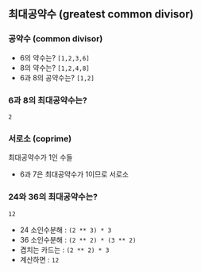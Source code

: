 ## 최대공약수 (greatest common divisor)

### 공약수 (common divisor)

* 6의 약수는? `[1,2,3,6]`
* 8의 약수는? `[1,2,4,8]`
* 6과 8의 공약수는? `[1,2]`

### 6과 8의 최대공약수는?

`2`

### 서로소 (coprime)

최대공약수가 1인 수들

* 6과 7은 최대공약수가 1이므로 서로소

### 24와 36의 최대공약수는?

`12`

* 24 소인수분해 : `(2 ** 3) * 3`
* 36 소인수분해 : `(2 ** 2) * (3 ** 2)`
* 겹치는 카드는 : `(2 ** 2) * 3`
* 계산하면 : `12`
